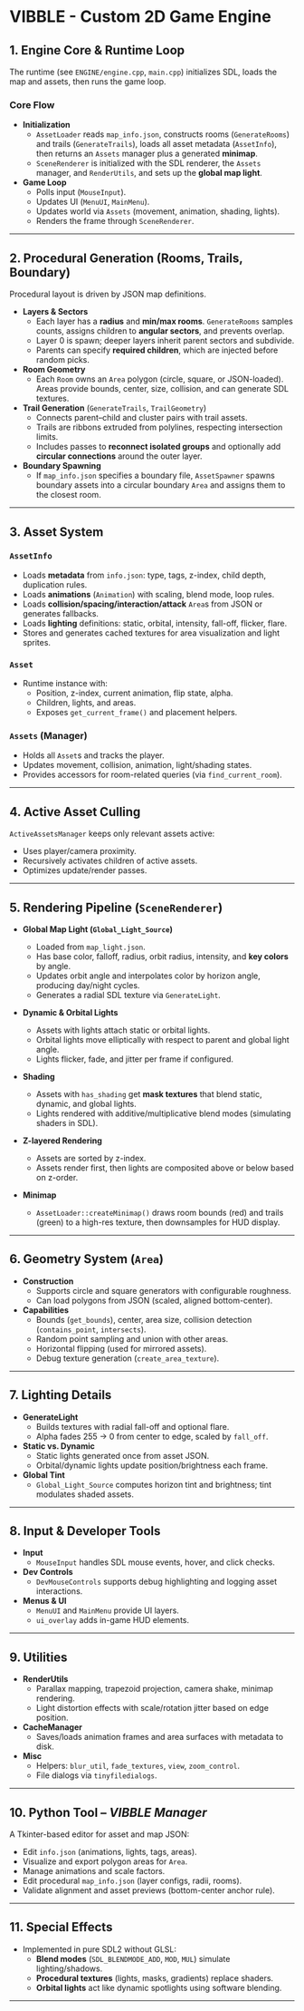 # VIBBLE - Custom 2D Game Engine
[logo]: https://github.com/adam-p/markdown-here/raw/master/src/common/images/icon48.png "Logo Title Text 2"
## 1. Engine Core & Runtime Loop
The runtime (see `ENGINE/engine.cpp`, `main.cpp`) initializes SDL, loads the map and assets, then runs the game loop.

### Core Flow
- **Initialization**
  - `AssetLoader` reads `map_info.json`, constructs rooms (`GenerateRooms`) and trails (`GenerateTrails`), loads all asset metadata (`AssetInfo`), then returns an `Assets` manager plus a generated **minimap**.
  - `SceneRenderer` is initialized with the SDL renderer, the `Assets` manager, and `RenderUtils`, and sets up the **global map light**.
- **Game Loop**
  - Polls input (`MouseInput`).
  - Updates UI (`MenuUI`, `MainMenu`).
  - Updates world via `Assets` (movement, animation, shading, lights).
  - Renders the frame through `SceneRenderer`.

---

## 2. Procedural Generation (Rooms, Trails, Boundary)
Procedural layout is driven by JSON map definitions.

- **Layers & Sectors**
  - Each layer has a **radius** and **min/max rooms**. `GenerateRooms` samples counts, assigns children to **angular sectors**, and prevents overlap.
  - Layer 0 is spawn; deeper layers inherit parent sectors and subdivide.
  - Parents can specify **required children**, which are injected before random picks.
- **Room Geometry**
  - Each `Room` owns an `Area` polygon (circle, square, or JSON-loaded). Areas provide bounds, center, size, collision, and can generate SDL textures.
- **Trail Generation** (`GenerateTrails`, `TrailGeometry`)
  - Connects parent–child and cluster pairs with trail assets.
  - Trails are ribbons extruded from polylines, respecting intersection limits.
  - Includes passes to **reconnect isolated groups** and optionally add **circular connections** around the outer layer.
- **Boundary Spawning**
  - If `map_info.json` specifies a boundary file, `AssetSpawner` spawns boundary assets into a circular boundary `Area` and assigns them to the closest room.

---

## 3. Asset System

### `AssetInfo`
- Loads **metadata** from `info.json`: type, tags, z-index, child depth, duplication rules.
- Loads **animations** (`Animation`) with scaling, blend mode, loop rules.
- Loads **collision/spacing/interaction/attack** `Area`s from JSON or generates fallbacks.
- Loads **lighting** definitions: static, orbital, intensity, fall-off, flicker, flare.
- Stores and generates cached textures for area visualization and light sprites.

### `Asset`
- Runtime instance with:
  - Position, z-index, current animation, flip state, alpha.
  - Children, lights, and areas.
  - Exposes `get_current_frame()` and placement helpers.

### `Assets` (Manager)
- Holds all `Asset`s and tracks the player.
- Updates movement, collision, animation, light/shading states.
- Provides accessors for room-related queries (via `find_current_room`).

---

## 4. Active Asset Culling
`ActiveAssetsManager` keeps only relevant assets active:
- Uses player/camera proximity.
- Recursively activates children of active assets.
- Optimizes update/render passes.

---

## 5. Rendering Pipeline (`SceneRenderer`)

- **Global Map Light (`Global_Light_Source`)**
  - Loaded from `map_light.json`.
  - Has base color, falloff, radius, orbit radius, intensity, and **key colors** by angle.
  - Updates orbit angle and interpolates color by horizon angle, producing day/night cycles.
  - Generates a radial SDL texture via `GenerateLight`.

- **Dynamic & Orbital Lights**
  - Assets with lights attach static or orbital lights.
  - Orbital lights move elliptically with respect to parent and global light angle.
  - Lights flicker, fade, and jitter per frame if configured.

- **Shading**
  - Assets with `has_shading` get **mask textures** that blend static, dynamic, and global lights.
  - Lights rendered with additive/multiplicative blend modes (simulating shaders in SDL).

- **Z-layered Rendering**
  - Assets are sorted by z-index.
  - Assets render first, then lights are composited above or below based on z-order.

- **Minimap**
  - `AssetLoader::createMinimap()` draws room bounds (red) and trails (green) to a high-res texture, then downsamples for HUD display.

---

## 6. Geometry System (`Area`)
- **Construction**
  - Supports circle and square generators with configurable roughness.
  - Can load polygons from JSON (scaled, aligned bottom-center).
- **Capabilities**
  - Bounds (`get_bounds`), center, area size, collision detection (`contains_point`, `intersects`).
  - Random point sampling and union with other areas.
  - Horizontal flipping (used for mirrored assets).
  - Debug texture generation (`create_area_texture`).

---

## 7. Lighting Details
- **GenerateLight**
  - Builds textures with radial fall-off and optional flare.
  - Alpha fades 255 → 0 from center to edge, scaled by `fall_off`.
- **Static vs. Dynamic**
  - Static lights generated once from asset JSON.
  - Orbital/dynamic lights update position/brightness each frame.
- **Global Tint**
  - `Global_Light_Source` computes horizon tint and brightness; tint modulates shaded assets.

---

## 8. Input & Developer Tools
- **Input**
  - `MouseInput` handles SDL mouse events, hover, and click checks.
- **Dev Controls**
  - `DevMouseControls` supports debug highlighting and logging asset interactions.
- **Menus & UI**
  - `MenuUI` and `MainMenu` provide UI layers.
  - `ui_overlay` adds in-game HUD elements.

---

## 9. Utilities
- **RenderUtils**
  - Parallax mapping, trapezoid projection, camera shake, minimap rendering.
  - Light distortion effects with scale/rotation jitter based on edge position.
- **CacheManager**
  - Saves/loads animation frames and area surfaces with metadata to disk.
- **Misc**
  - Helpers: `blur_util`, `fade_textures`, `view`, `zoom_control`.
  - File dialogs via `tinyfiledialogs`.

---

## 10. Python Tool – *VIBBLE Manager*
A Tkinter-based editor for asset and map JSON:
- Edit `info.json` (animations, lights, tags, areas).
- Visualize and export polygon areas for `Area`.
- Manage animations and scale factors.
- Edit procedural `map_info.json` (layer configs, radii, rooms).
- Validate alignment and asset previews (bottom-center anchor rule).

---

## 11. Special Effects
- Implemented in pure SDL2 without GLSL:
  - **Blend modes** (`SDL_BLENDMODE_ADD`, `MOD`, `MUL`) simulate lighting/shadows.
  - **Procedural textures** (lights, masks, gradients) replace shaders.
  - **Orbital lights** act like dynamic spotlights using software blending.

---

